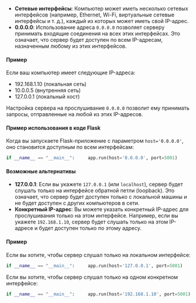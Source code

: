 - **Сетевые интерфейсы**: Компьютер может иметь несколько сетевых интерфейсов (например, Ethernet, Wi-Fi, виртуальные сетевые интерфейсы и т. д.), каждый из которых может иметь свой IP-адрес.
- **0.0.0.0**: Использование адреса `0.0.0.0` позволяет серверу принимать входящие соединения на всех этих интерфейсах. Это означает, что сервер будет доступен по всем IP-адресам, назначенным любому из этих интерфейсов.

#### Пример

Если ваш компьютер имеет следующие IP-адреса:

- 192.168.1.10 (локальная сеть)
- 10.0.0.5 (внутренняя сеть)
- 127.0.0.1 (локальный хост)

Настройка сервера на прослушивание `0.0.0.0` позволит ему принимать запросы, отправленные на любой из этих IP-адресов.

#### Пример использования в коде Flask

Когда вы запускаете Flask-приложение с параметром `host='0.0.0.0'`, оно становится доступным по всем интерфейсам:

```python
if __name__ == "__main__":     app.run(host='0.0.0.0', port=5001)
```

#### Возможные альтернативы

- **127.0.0.1**: Если вы укажете `127.0.0.1` (или `localhost`), сервер будет слушать только на интерфейсе обратной петли (loopback). Это означает, что сервер будет доступен только с локальной машины и не будет доступен с других компьютеров в сети.
- **Конкретный IP-адрес**: Вы можете указать конкретный IP-адрес для прослушивания только на этом интерфейсе. Например, если вы укажете `192.168.1.10`, сервер будет слушать только на этом IP-адресе и будет доступен только по этому адресу.

#### Пример

Если вы хотите, чтобы сервер слушал только на локальном интерфейсе:

```python
if __name__ == "__main__":     app.run(host='127.0.0.1', port=5001)
```

Если вы хотите, чтобы сервер слушал только на одном конкретном интерфейсе:

```python
if __name__ == "__main__":     app.run(host='192.168.1.10', port=5001)
```

